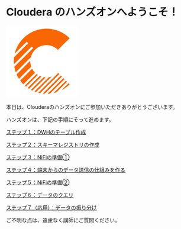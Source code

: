 # Cloudera のハンズオンへようこそ！

![Cloudera_C_logo.png](top_images%2FCloudera_C_logo.png)

本日は、Clouderaのハンズオンにご参加いただきありがとうございます。

ハンズオンは、下記の手順にそって進めます。

[ステップ１：DWHのテーブル作成](lab01_create_DB.md)

[ステップ２：スキーマレジストリの作成](lab02_create_schema.md)

[ステップ３：NiFiの準備①](lab03_NiFi1.md)

[ステップ４：端末からのデータ送信の仕組みを作る](lab04_create_EdgeFlowManagement.md)

[ステップ５：NiFiの準備②](lab05_NiFi2.md)

[ステップ６：データのクエリ](lab06_query_DB.md)

[ステップ７（応用）：データの振り分け](lab07_bonus.md)

ご不明な点は、遠慮なく講師にご質問ください。